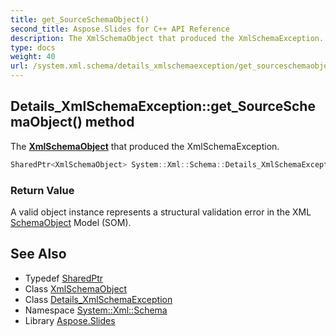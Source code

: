 ```yaml
---
title: get_SourceSchemaObject()
second_title: Aspose.Slides for C++ API Reference
description: The XmlSchemaObject that produced the XmlSchemaException.
type: docs
weight: 40
url: /system.xml.schema/details_xmlschemaexception/get_sourceschemaobject/
---
```

## Details_XmlSchemaException::get_SourceSchemaObject() method


The **[XmlSchemaObject](../../xmlschemaobject/)** that produced the XmlSchemaException.

```cpp
SharedPtr<XmlSchemaObject> System::Xml::Schema::Details_XmlSchemaException::get_SourceSchemaObject()
```


### Return Value

A valid object instance represents a structural validation error in the XML [Schema](../../)[Object](../../../system/object/) Model (SOM).

## See Also

* Typedef [SharedPtr](../../../system/sharedptr/)
* Class [XmlSchemaObject](../../xmlschemaobject/)
* Class [Details_XmlSchemaException](../)
* Namespace [System::Xml::Schema](../../)
* Library [Aspose.Slides](../../../)